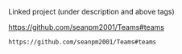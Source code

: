 
Linked project (under description and above tags)

https://github.com/seanpm2001/Teams#teams

```
https://github.com/seanpm2001/Teams#teams
```
